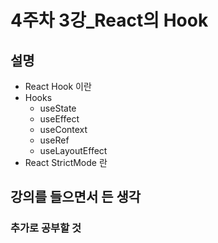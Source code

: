 # 4주차 3강_React의 Hook

## 설명

- React Hook 이란
- Hooks
  - useState
  - useEffect
  - useContext
  - useRef
  - useLayoutEffect
- React StrictMode 란

## 강의를 들으면서 든 생각

### 추가로 공부할 것
